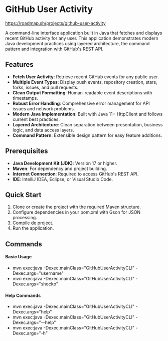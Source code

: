 # GitHub User Activity
https://roadmap.sh/projects/github-user-activity

A command-line interface application built in Java that fetches and displays recent GitHub activity
for any user. This application demonstrates modern Java development practices using layered
architecture, the command pattern and integration with GitHub's REST API.

## Features
- **Fetch User Activity**: Retrieve recent GitHub events for any public user.
- **Multiple Event Types**: Display push events, repository creation, stars, forks, issues, and
pull requests.
- **Clean Output Formatting**: Human-readable event descriptions with timestamps.
- **Robust Error Handling**: Comprehensive error management for API issues and network problems.
- **Modern Java Implementation**: Built with Java 11+ HttpClient and follows current best practices.
- **Layered Architecture**: Clean separation between presentation, business logic, and data
access layers.
- **Command Pattern**: Extensible design pattern for easy feature additions.

## Prerequisites
- **Java Development Kit (JDK)**: Version 17 or higher.
- **Maven**: For dependency and project building.
- **Internet Connection**: Required to access GitHub's REST API.
- **IDE**: IntelliJ IDEA, Eclipse, or Visual Studio Code.

## Quick Start
1. Clone or create the project with the required Maven structure.
2. Configure dependencies in your pom.xml with Gson for JSON processing.
3. Compile de project.
4. Run the application.

## Commands
#### Basic Usage
- mvn exec:java -Dexec.mainClass="GitHubUserActivityCLI" -Dexec.args="username"
- mvn exec:java -Dexec.mainClass="GitHubUserActivityCLI" -Dexec.args="shockp"
#### Help Commands
- mvn exec:java -Dexec.mainClass="GitHubUserActivityCLI" -Dexec.args="help"
- mvn exec:java -Dexec.mainClass="GitHubUserActivityCLI" -Dexec.args="--help"
- mvn exec:java -Dexec.mainClass="GitHubUserActivityCLI" -Dexec.args="-h"